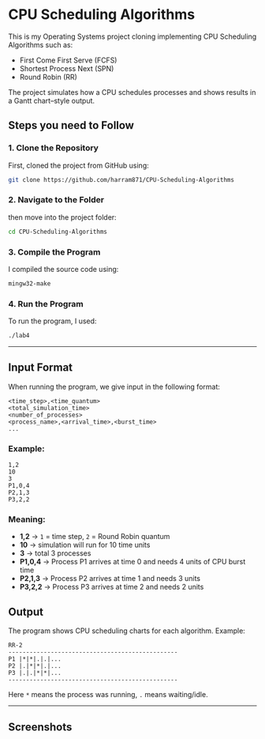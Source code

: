 
 # CPU Scheduling Algorithms

This is my Operating Systems project cloning implementing CPU Scheduling Algorithms such as:

* First Come First Serve (FCFS)
* Shortest Process Next (SPN)
* Round Robin (RR)

The project simulates how a CPU schedules processes and shows results in a Gantt chart–style output.


## Steps you need to Follow

### 1. Clone the Repository

First,  cloned the project from GitHub using:

```bash
git clone https://github.com/harram871/CPU-Scheduling-Algorithms
```

### 2. Navigate to the Folder

then move into the project folder:

```bash
cd CPU-Scheduling-Algorithms
```

### 3. Compile the Program

I compiled the source code using:

```bash
mingw32-make
```

### 4. Run the Program

To run the program, I used:

```bash
./lab4
```

---

## Input Format

When running the program, we give input in the following format:

```
<time_step>,<time_quantum>
<total_simulation_time>
<number_of_processes>
<process_name>,<arrival_time>,<burst_time>
...
```

### Example:

```
1,2
10
3
P1,0,4
P2,1,3
P3,2,2
```

### Meaning:

* **1,2** → `1` = time step, `2` = Round Robin quantum
* **10** → simulation will run for 10 time units
* **3** → total 3 processes
* **P1,0,4** → Process P1 arrives at time 0 and needs 4 units of CPU burst time
* **P2,1,3** → Process P2 arrives at time 1 and needs 3 units
* **P3,2,2** → Process P3 arrives at time 2 and needs 2 units


## Output

The program shows CPU scheduling charts for each algorithm. Example:

```
RR-2
------------------------------------------------
P1 |*|*|.|.|...
P2 |.|*|*|.|...
P3 |.|.|*|*|...
------------------------------------------------
```

Here `*` means the process was running, `.` means waiting/idle.

---

## Screenshots




